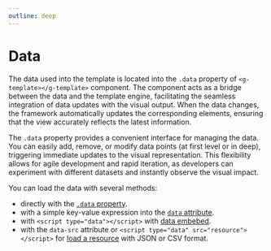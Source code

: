 ```yaml
---
outline: deep
---
```


# Data

The data used into the template is located into the `.data` property of `<g-template></g-template>`
component. The component acts as a bridge between the data and the template engine, facilitating the
seamless integration of data updates with the visual output. When the data changes, the framework
automatically updates the corresponding elements, ensuring that the view accurately reflects the
latest information.

The `.data` property provides a convenient interface for managing the data. You can easily add,
remove, or modify data points (at first level or in deep), triggering immediate updates to the
visual representation. This flexibility allows for agile development and rapid iteration, as
developers can experiment with different datasets and instantly observe the visual impact.

You can load the data with several methods:

- directly with the [`.data` property](property.md).
- with a simple key-value expression into the [`data` attribute](attribute.md).
- with `<script type="data"></script>` with [data embebed](embebed.md).
- with the `data-src` attribute or `<script type="data" src="resource"></script>`
  for [load a resource](external.md) with JSON or CSV format.

